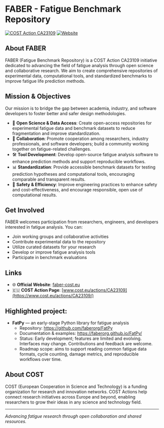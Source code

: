 # FABER - Fatigue Benchmark Repository

[![COST Action CA23109](https://img.shields.io/badge/COST%20Action-CA23109-blue)](https://www.cost.eu/actions/CA23109/)
[![Website](https://img.shields.io/badge/Website-faber--cost.eu-green)](https://faber-cost.eu/)

## About FABER

FABER (Fatigue Benchmark Repository) is a COST Action CA23109 initiative dedicated to advancing the field of fatigue analysis through open science and collaborative research. We aim to create comprehensive repositories of experimental data, computational tools, and standardized benchmarks to improve fatigue life prediction methods.

## Mission & Objectives

Our mission is to bridge the gap between academia, industry, and software developers to foster better and safer design methodologies.

- 🔬 **Open Science & Data Access**: Create open-access repositories for experimental fatigue data and benchmark datasets to reduce fragmentation and improve standardization.
- 🤝 **Collaboration**: Promote cooperation among researchers, industry professionals, and software developers; build a community working together on fatigue-related challenges.
- 🛠️ **Tool Development**: Develop open-source fatigue analysis software to enhance prediction methods and support reproducible workflows.
- 📊 **Standardization**: Provide accessible benchmark datasets for testing prediction hypotheses and computational tools, encouraging comparable and transparent results.
- 🎯 **Safety & Efficiency**: Improve engineering practices to enhance safety and cost-effectiveness, and encourage responsible, open use of computational results.

## Get Involved

FABER welcomes participation from researchers, engineers, and developers interested in fatigue analysis. You can:

- Join working groups and collaborative activities
- Contribute experimental data to the repository
- Utilize curated datasets for your research
- Develop or improve fatigue analysis tools
- Participate in benchmark evaluations

## Links

- 🌐 **Official Website**: [faber-cost.eu](https://faber-cost.eu/)
- 🇪🇺 **COST Action Page**: [www.cost.eu/actions/CA23109](https://www.cost.eu/actions/CA23109/)

## Highlighted project:

- **FatPy** — an early-stage Python library for fatigue analysis
	- Repository: https://github.com/faberorg/FatPy
	- Documentation & examples: https://faberorg.github.io/FatPy/
	- Status: Early development; features are limited and evolving. Interfaces may change. Contributions and feedback are welcome.
	- Roadmap scope: aims to support reading common fatigue data formats, cycle counting, damage metrics, and reproducible workflows over time.

## About COST

COST (European Cooperation in Science and Technology) is a funding organization for research and innovation networks. COST Actions help connect research initiatives across Europe and beyond, enabling researchers to grow their ideas in any science and technology field.

---

*Advancing fatigue research through open collaboration and shared resources.*
